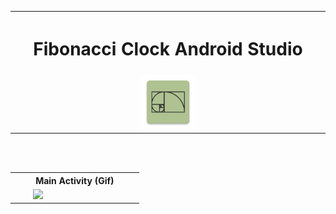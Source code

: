 

<table>
		<th colspan="3"><h1><b>Fibonacci Clock Android Studio</b></h1></th>
  <tr>
    <td width="40%"></td>
    <td><img src="https://github.com/iluso-6/Fibonacci_Clock_Android_Studio/blob/master/main/ic_launcher-web.png?raw=true"></td>
    <td width="40%"></td>

<br><br>

  </tr>
  
</table>  


<br><br>
     
     

<table>
		<th colspan="3">Main Activity (Gif)</th>
  <tr>
     <td width="10%"></td>
    <td width="50%"><img src="https://github.com/iluso-6/Fibonacci_Clock_Android_Studio/blob/master/screenshots/screen.gif?raw=true?"></td>
    <td width="10%"></td>

  </tr>
  
</table>



